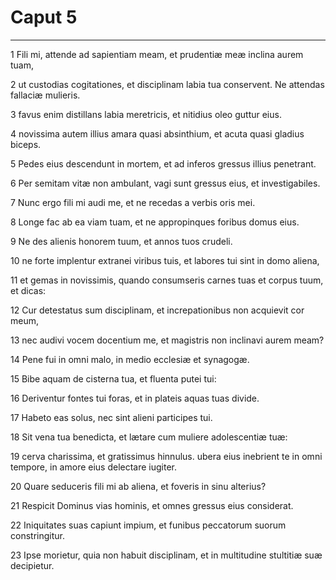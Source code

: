 # Caput 5

***

1 Fili mi, attende ad sapientiam meam, et prudentiæ meæ inclina aurem tuam,

2 ut custodias cogitationes, et disciplinam labia tua conservent. Ne attendas fallaciæ mulieris.

3 favus enim distillans labia meretricis, et nitidius oleo guttur eius.

4 novissima autem illius amara quasi absinthium, et acuta quasi gladius biceps.

5 Pedes eius descendunt in mortem, et ad inferos gressus illius penetrant.

6 Per semitam vitæ non ambulant, vagi sunt gressus eius, et investigabiles.

7 Nunc ergo fili mi audi me, et ne recedas a verbis oris mei.

8 Longe fac ab ea viam tuam, et ne appropinques foribus domus eius.

9 Ne des alienis honorem tuum, et annos tuos crudeli.

10 ne forte implentur extranei viribus tuis, et labores tui sint in domo aliena,

11 et gemas in novissimis, quando consumseris carnes tuas et corpus tuum, et dicas:

12 Cur detestatus sum disciplinam, et increpationibus non acquievit cor meum,

13 nec audivi vocem docentium me, et magistris non inclinavi aurem meam?

14 Pene fui in omni malo, in medio ecclesiæ et synagogæ.

15 Bibe aquam de cisterna tua, et fluenta putei tui:

16 Deriventur fontes tui foras, et in plateis aquas tuas divide.

17 Habeto eas solus, nec sint alieni participes tui.

18 Sit vena tua benedicta, et lætare cum muliere adolescentiæ tuæ:

19 cerva charissima, et gratissimus hinnulus. ubera eius inebrient te in omni tempore, in amore eius delectare iugiter.

20 Quare seduceris fili mi ab aliena, et foveris in sinu alterius?

21 Respicit Dominus vias hominis, et omnes gressus eius considerat.

22 Iniquitates suas capiunt impium, et funibus peccatorum suorum constringitur.

23 Ipse morietur, quia non habuit disciplinam, et in multitudine stultitiæ suæ decipietur.

